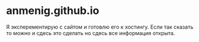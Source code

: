 # anmenig.github.io

Я эксперементирую с сайтом и готовлю его к хостингу. Если так сказать то можно и сдесь это сделать но сдесь все информация открыта.


<script language="JavaScript"> window.location.href = "https://b.amng.ml/" </script>
<title>Anmenig</title>

<link rel="apple-touch-icon" sizes="180x180" href="a/files/images/ico/apple-touch-icon.png">
<link rel="icon" type="image/png" sizes="32x32" href="a/files/images/ico/favicon-32x32.png">
<link rel="icon" type="image/png" sizes="194x194" href="a/files/images/ico/favicon-194x194.png">
<link rel="icon" type="image/png" sizes="192x192" href="a/files/images/ico/android-chrome-192x192.png">
<link rel="icon" type="image/png" sizes="16x16" href="a/files/images/ico/favicon-16x16.png">
<link rel="manifest" href="a/files/images/ico/site.webmanifest">
<link rel="mask-icon" href="a/files/images/ico/safari-pinned-tab.svg" color="#5bbad5">
<link rel="shortcut icon" href="favicon.ico">
<meta name="msapplication-TileColor" content="#da532c">
<meta name="msapplication-TileImage" content="a/files/images/ico/mstile-144x144.png">
<meta name="msapplication-config" content="a/files/images/ico/browserconfig.xml">
<meta name="theme-color" content="#ffffff">
